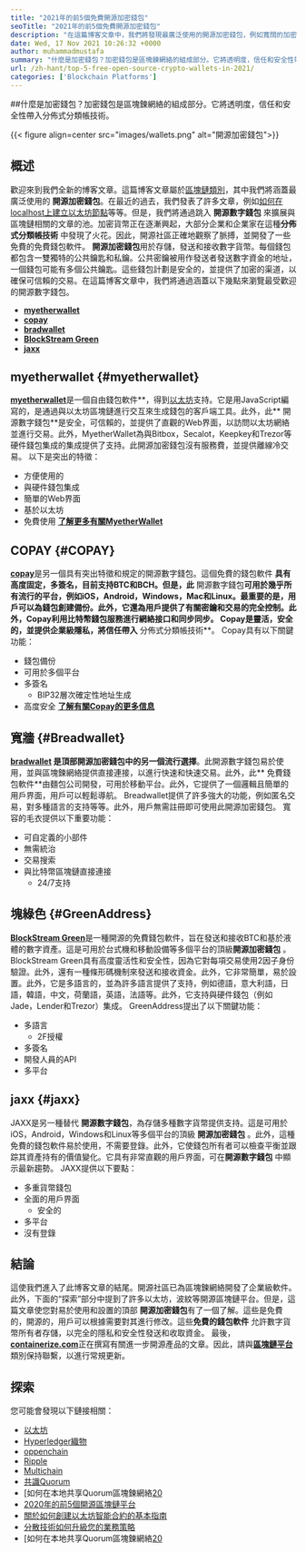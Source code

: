 ```yaml
---
title: "2021年的前5個免費開源加密錢包" 
seoTitle: "2021年的前5個免費開源加密錢包" 
description: "在這篇博客文章中，我們將發現最廣泛使用的開源加密錢包，例如寬闊的加密錢包，例如寬容，Copay，Jaxx，GreenAddress和MyetherWallet。" 
date: Wed, 17 Nov 2021 10:26:32 +0000
author: muhammadmustafa
summary: "什麼是加密錢包？加密錢包是區塊鍊網絡的組成部分。它將透明度，信任和安全性帶入分佈式分類帳技術。" 
url: /zh-hant/top-5-free-open-source-crypto-wallets-in-2021/
categories: ['Blockchain Platforms']
---
```


##什麼是加密錢包？加密錢包是區塊鍊網絡的組成部分。它將透明度，信任和安全性帶入分佈式分類帳技術。

{{< figure align=center src="images/wallets.png" alt="開源加密錢包">}}


## 概述
歡迎來到我們全新的博客文章。這篇博客文章屬於[區塊鏈類別][1]，其中我們將涵蓋最廣泛使用的 **開源加密錢包**。在最近的過去，我們發表了許多文章，例如[如何在localhost上建立以太坊節點][2]等等。但是，我們將通過跳入 **開源數字錢包** 來擴展與區塊鏈相關的文章的池。加密貨幣正在逐漸興起，大部分企業和企業家在這種**分佈式分類帳技術** 中發現了火花。因此，開源社區正確地觀察了脈搏，並開發了一些免費的免費錢包軟件。
**開源加密錢包**用於存儲，發送和接收數字貨幣。每個錢包都包含一雙獨特的公共鑰匙和私鑰。公共密鑰被用作發送者發送數字資金的地址，一個錢包可能有多個公共鑰匙。這些錢包計劃是安全的，並提供了加密的渠道，以確保可信賴的交易。在這篇博客文章中，我們將通過涵蓋以下幾點來瀏覽最受歡迎的開源數字錢包。
* **[myetherwallet][3]** 
* **[copay][4]** 
* **[bradwallet][5]** 
* **[BlockStream Green][6]** 
* **[jaxx][7]** 

## myetherwallet {#myetherwallet}

[ **myetherwallet**][8]是一個自由錢包軟件**，得到[以太坊][9]支持。它是用JavaScript編寫的，是通過與以太坊區塊鏈進行交互來生成錢包的客戶端工具。此外，此** 開源數字錢包**是安全，可信賴的，並提供了直觀的Web界面，以訪問以太坊網絡並進行交易。此外，MyetherWallet為與Bitbox，Secalot，Keepkey和Trezor等硬件錢包集成的集成提供了支持。此開源加密錢包沒有服務費，並提供離線冷交易。
以下是突出的特徵：
  * 方便使用的
* 與硬件錢包集成
* 簡單的Web界面
* 基於以太坊
* 免費使用
[ **了解更多有關MyetherWallet** ][8]

## COPAY {#COPAY}

[ **copay**][10]是另一個具有突出特徵和規定的開源數字錢包。這個免費的錢包軟件 **具有高度固定，多簽名，目前支持BTC和BCH。但是，此** 開源數字錢包**可用於幾乎所有流行的平台，例如iOS，Android，Windows，Mac和Linux。最重要的是，用戶可以為錢包創建備份。此外，它還為用戶提供了有關密鑰和交易的完全控制。此外，Copay利用比特幣錢包服務進行網絡接口和同步同步。 Copay是靈活，安全的，並提供企業級隱私，將信任帶入** 分佈式分類帳技術**。
Copay具有以下關鍵功能：
* 錢包備份
* 可用於多個平台
* 多簽名
  * BIP32層次確定性地址生成
* 高度安全
**[了解有關Copay的更多信息][11]**

## **寬牆** {#Breadwallet}

**[bradwallet][12] **是頂部**開源加密錢包中的另一個流行選擇**。此開源數字錢包易於使用，並與區塊鍊網絡提供直接連接，以進行快速和快速交易。此外，此** 免費錢包軟件**由麵包公司開發，可用於移動平台。此外，它提供了一個邏輯且簡單的用戶界面，用戶可以輕鬆導航。 Breadwallet提供了許多強大的功能，例如匿名交易，對多種語言的支持等等。此外，用戶無需註冊即可使用此開源加密錢包。
寬容的毛衣提供以下重要功能：
* 可自定義的小部件
* 無需統治
* 交易搜索
* 與比特幣區塊鏈直接連接
  * 24/7支持

## 塊綠色 {#GreenAddress}

[ **BlockStream Green**][13]是一種開源的免費錢包軟件，旨在發送和接收BTC和基於液體的數字資產。這是可用於台式機和移動設備等多個平台的頂級**開源加密錢包** 。 BlockStream Green具有高度靈活性和安全性，因為它對每項交易使用2因子身份驗證。此外，還有一種條形碼機制來發送和接收資金。此外，它非常簡單，易於設置。此外，它是多語言的，並為許多語言提供了支持，例如德語，意大利語，日語，韓語，中文，荷蘭語，英語，法語等。此外，它支持與硬件錢包（例如Jade，Lender和Trezor）集成。
GreenAddress提出了以下關鍵功能：
* 多語言
  * 2F授權
* 多簽名
* 開發人員的API
* 多平台

## jaxx {#jaxx}

JAXX是另一種替代 **開源數字錢包**，為存儲多種數字貨幣提供支持。這是可用於iOS，Android，Windows和Linux等多個平台的頂級 **開源加密錢包** 。此外，這種免費的錢包軟件易於使用，不需要登錄。此外，它使錢包所有者可以檢查平衡並跟踪其資產持有的價值變化。它具有非常直觀的用戶界面，可在**開源數字錢包** 中顯示最新趨勢。
JAXX提供以下要點：
* 多重貨幣錢包
* 全面的用戶界面
  * 安全的
* 多平台
* 沒有登錄

## 結論
這使我們進入了此博客文章的結尾。開源社區已為區塊鍊網絡開發了企業級軟件。此外，下面的“探索”部分中提到了許多以太坊，波紋等開源區塊鏈平台。但是，這篇文章使您對易於使用和設置的頂部 **開源加密錢包**有了一個了解。這些是免費的，開源的，用戶可以根據需要對其進行修改。這些**免費的錢包軟件** 允許數字貨幣所有者存儲，以完全的隱私和安全性發送和收取資金。
最後，[ **containerize.com**][14]正在撰寫有關進一步開源產品的文章。因此，請與[**區塊鏈平台** ][1]類別保持聯繫，以進行常規更新。

## 探索
您可能會發現以下鏈接相關：
  * [以太坊][9]
  * [Hyperledger織物][15]
  * [oppenchain][16]
  * [Ripple][17]
  * [Multichain][18]
  * [共識Quorum][19]
  * [如何在本地共享Quorum區塊鍊網絡[20]
  * [2020年的前5個開源區塊鏈平台][21]
  * [關於如何創建以太坊智能合約的基本指南][22]
  * [分散技術如何升級您的業務策略][23]
  * [如何在本地共享Quorum區塊鍊網絡[20]



[1]: https://products.containerize.com/blockchain-platforms/
[2]: https://blog.containerize.com/blockchain-platforms/what-is-testnet-how-to-deploy-it-ethereum-testnet/
[3]: #MyEtherWallet
[4]: #Copay
[5]: #Breadwallet
[6]: #GreenAddress
[7]: #Jaxx
[8]: https://www.myetherwallet.com/
[9]: https://products.containerize.com/blockchain-platforms/ethereum
[10]: https://github.com/bitpay/copay
[11]: //github.com/bitpay/copay
[12]: https://brd.com/
[13]: https://blockstream.com/green/
[14]: https://www.containerize.com/
[15]: https://products.containerize.com/blockchain-platforms/hyperledger-fabric
[16]: https://products.containerize.com/blockchain-platforms/openchain
[17]: https://products.containerize.com/blockchain-platforms/ripple
[18]: https://products.containerize.com/blockchain-platforms/multichain
[19]: https://products.containerize.com/blockchain-platforms/consensys-quorum
[20]: https://blog.containerize.com/blockchain-platforms/how-to-setup-consensys-quorum-blockchain-network-locally/
[21]: https://blog.containerize.com/blockchain-platforms/top-5-open-source-blockchain-platforms-in-2020/
[22]: https://blog.containerize.com/
[23]: https://blog.containerize.com/2020/11/27/how-decentralized-technology-upgrades-your-business-strategy/
